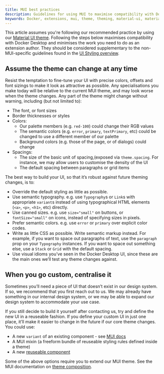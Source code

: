```yaml
---
title: MUI best practices
description: Guidelines for using MUI to maximise compatibility with Docker Desktop
keywords: Docker, extensions, mui, theme, theming, material-ui, material
---
```


This article assumes you're following our recommended practice by using our [Material UI theme](https://www.npmjs.com/package/@docker/docker-mui-theme). Following the steps below maximises compatibility with Docker Desktop and minimises the work you need to do as an extension author. They should be considered supplementary to the non-MUI-specific guidelines found in the [UI Styling overview](overview.md).

## Assume the theme can change at any time

Resist the temptation to fine-tune your UI with precise colors, offsets and font sizings to make it look as attractive as possible. Any specialisations you make today will be relative to the current MUI theme, and may look worse when the theme changes. Any part of the theme might change without warning, including (but not limited to):

-  The font, or font sizes
-  Border thicknesses or styles
-  Colors:
   -  Our palette members (e.g. `red-100`) could change their RGB values
   -  The semantic colors (e.g. `error`, `primary`, `textPrimary`, etc) could be changed to use a different member of our palette
   -  Background colors (e.g. those of the page, or of dialogs) could change
-  Spacings:
   -  The size of the basic unit of spacing,(exposed via `theme.spacing`. For instance, we may allow users to customise the density of the UI
   -  The default spacing between paragraphs or grid items

The best way to build your UI, so that it’s robust against future theming changes, is to:

-  Override the default styling as little as possible.
-  Use semantic typography. e.g. use `Typography`s or `Link`s with appropriate `variant`s instead of using typographical HTML elements (`<a>`, `<p>`, `<h1>`, etc) directly.
-  Use canned sizes. e.g. use `size="small"` on buttons, or `fontSize="small"` on icons, instead of specifying sizes in pixels.
-  Prefer semantic colors. e.g. use `error` or `primary` over explicit color codes.
-  Write as little CSS as possible. Write semantic markup instead. For example, if you want to space out paragraphs of text, use the `paragraph` prop on your `Typography` instances. If you want to space out something else, use a `Stack` or `Grid` with the default spacing.
-  Use visual idioms you’ve seen in the Docker Desktop UI, since these are the main ones we’ll test any theme changes against.

## When you go custom, centralise it

Sometimes you’ll need a piece of UI that doesn’t exist in our design system. If so, we recommend that you first reach out to us. We may already have something in our internal design system, or we may be able to expand our design system to accommodate your use case.

If you still decide to build it yourself after contacting us, try and define the new UI in a reuseable fashion. If you define your custom UI in just one place, it’ll make it easier to change in the future if our core theme changes. You could use:

-  A new `variant` of an existing component - see [MUI docs](https://mui.com/material-ui/customization/theme-components/#creating-new-component-variants)
-  A MUI mixin (a freeform bundle of reuseable styling rules defined inside a theme)
-  A new [reuseable component](https://mui.com/material-ui/customization/how-to-customize/#2-reusable-component)

Some of the above options require you to extend our MUI theme. See the MUI documentation on [theme composition](https://mui.com/material-ui/customization/theming/#nesting-the-theme).
